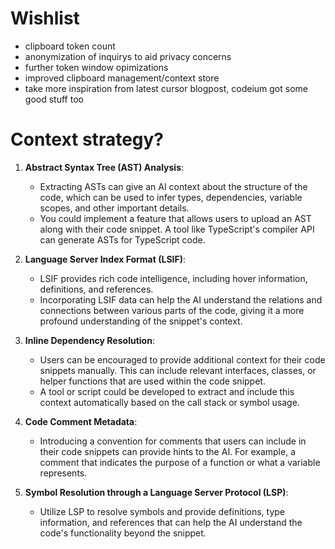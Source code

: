 
# Wishlist
- clipboard token count
- anonymization of inquirys to aid privacy concerns
- further token window opimizations
- improved clipboard management/context store
- take more inspiration from latest cursor blogpost, codeium got some good stuff too


# Context strategy?

1. **Abstract Syntax Tree (AST) Analysis**:
   - Extracting ASTs can give an AI context about the structure of the code, which can be used to infer types, dependencies, variable scopes, and other important details.
   - You could implement a feature that allows users to upload an AST along with their code snippet. A tool like TypeScript's compiler API can generate ASTs for TypeScript code.

2. **Language Server Index Format (LSIF)**:
   - LSIF provides rich code intelligence, including hover information, definitions, and references.
   - Incorporating LSIF data can help the AI understand the relations and connections between various parts of the code, giving it a more profound understanding of the snippet's context.

3. **Inline Dependency Resolution**:
   - Users can be encouraged to provide additional context for their code snippets manually. This can include relevant interfaces, classes, or helper functions that are used within the code snippet.
   - A tool or script could be developed to extract and include this context automatically based on the call stack or symbol usage.

4. **Code Comment Metadata**:
   - Introducing a convention for comments that users can include in their code snippets can provide hints to the AI. For example, a comment that indicates the purpose of a function or what a variable represents.

5. **Symbol Resolution through a Language Server Protocol (LSP)**:
   - Utilize LSP to resolve symbols and provide definitions, type information, and references that can help the AI understand the code's functionality beyond the snippet.

